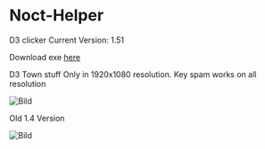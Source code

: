 # Noct-Helper
D3 clicker
Current Version: 1.51

Download exe [here](https://github.com/Akayaakuma/Noct-Helper/releases/tag/1.0) 

D3 Town stuff Only in 1920x1080 resolution. Key spam works on all resolution

![Bild](https://i.imgur.com/8Jl17lF.png)



Old 1.4 Version 

![Bild](https://i.imgur.com/XLlNFik.png)
